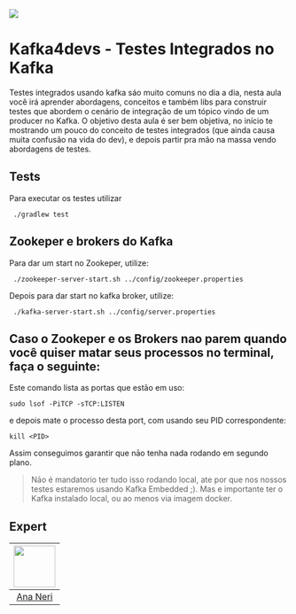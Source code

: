 <img src="https://storage.googleapis.com/golden-wind/experts-club/capa-github.svg" />

# Kafka4devs - Testes Integrados no Kafka

Testes integrados usando kafka sáo muito comuns no dia a dia, nesta aula você irá aprender abordagens, conceitos e também libs para construir testes que abordem o cenário de integração de um tópico vindo de um producer no Kafka.
O objetivo desta aula é ser bem objetiva, no início te mostrando um pouco do conceito de testes integrados (que ainda causa muita confusão na vida do dev), e depois partir pra mão na massa vendo abordagens de testes.

## Tests
Para executar os testes utilizar

``` ./gradlew test```

## Zookeper e brokers do Kafka
Para dar um start no Zookeper, utilize:

``` ./zookeeper-server-start.sh ../config/zookeeper.properties```

Depois para dar start no kafka broker, utilize:

``` ./kafka-server-start.sh ../config/server.properties```

## Caso o Zookeper e os Brokers nao parem quando você quiser matar seus processos no terminal, faça o seguinte:

Este comando lista as portas que estāo em uso:

```sudo lsof -PiTCP -sTCP:LISTEN```

e depois mate o processo desta port, com usando seu PID correspondente:

```kill <PID>```

Assim conseguimos garantir que nāo tenha nada rodando em segundo plano.


> Nāo é mandatorio ter tudo isso rodando local, ate por que nos nossos testes estaremos usando Kafka Embedded ;). Mas e importante ter o Kafka instalado local, ou ao menos via imagem docker.

## Expert
| [<img src="https://avatars.githubusercontent.com/u/42419543?v=4" width="75px;"/>](https://github.com/anabneri) |
| :-: |
|[Ana Neri](https://github.com/anabneri)|
